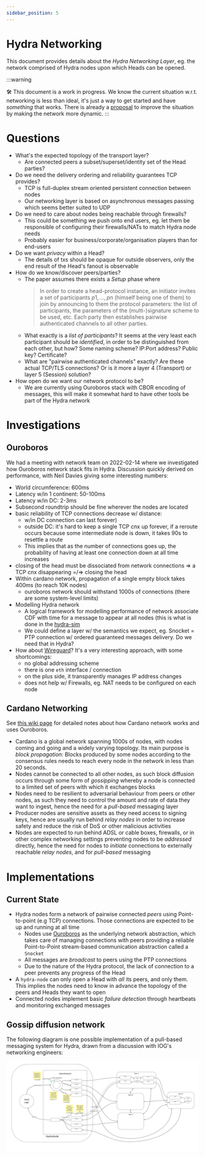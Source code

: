 ```yaml
---
sidebar_position: 5
---
```


# Hydra Networking

This document provides details about the _Hydra Networking Layer_, eg. the network comprised of Hydra nodes upon which Heads can be opened.

:::warning

🛠 This document is a work in progress. We know the current situation w.r.t. networking is less than ideal, it's just a way to get started and have _something_ that works. There is already a [proposal](https://github.com/input-output-hk/hydra/pull/237) to improve the situation by making the network more dynamic.
:::

# Questions

- What's the expected topology of the transport layer?
  - Are connected peers a subset/superset/identity set of the Head parties?
- Do we need the delivery ordering and reliability guarantees TCP provides?
  - TCP is full-duplex stream oriented persistent connection between nodes
  - Our networking layer is based on asynchronous messages passing which seems better suited to UDP
- Do we need to care about nodes being reachable through firewalls?
  - This could be something we push onto end users, eg. let them be responsible of configuring their firewalls/NATs to match Hydra node needs
  - Probably easier for business/corporate/organisation players than for end-users
- Do we want _privacy_ within a Head?
  - The details of txs should be opaque for outside observers, only the end result of the Head's fanout is observable
- How do we know/discover peers/parties?
  - The paper assumes there exists a _Setup_ phase where
    > In order to create a head-protocol instance, an initiator invites a set of participants ${p1,...,pn}$ (himself being one of them) to join by announcing to them the protocol parameters: the list of participants, the parameters of the (multi-)signature scheme to be used, etc.
    > Each party then establishes pairwise authenticated channels to all other parties.
  - What exactly is a _list of participants_? It seems at the very least each participant should be _identified_, in order to be distinguished from each other, but how? Some naming scheme? IP:Port address? Public key? Certificate?
  - What are "pairwise authenticated channels" exactly? Are these actual TCP/TLS connections? Or is it more a layer 4 (Transport) or layer 5 (Session) solution?
- How open do we want our network protocol to be?
  - We are currently using Ouroboros stack with CBOR encoding of messages, this will make it somewhat hard to have other tools be part of the Hydra network

# Investigations

## Ouroboros

We had a meeting with network team on 2022-02-14 where we investigated how Ouroboros network stack fits in Hydra.
Discussion quickly derived on performance, with Neil Davies giving some interesting numbers:

- World circumference: 600ms
- Latency w/in 1 continent: 50-100ms
- Latency w/in DC: 2-3ms
- Subsecond roundtrip should be fine wherever the nodes are located
- basic reliability of TCP connections decrease w/ distance:
  - w/in DC connection can last forever)
  - outside DC: it's hard to keep a single TCP cnx up forever, if a reroute occurs because some intermediate node is down, it takes 90s to resettle a route
  - This implies that as the number of connections goes up, the probability of having at least one connection down at all time increases
- closing of the head must be dissociated from network connections => a TCP cnx disappearing =/=> closing the head
- Within cardano network, propagation of a single empty block takes 400ms (to reach 10K nodes)
  - ouroboros network should withstand 1000s of connections (there are some system-level limits)
- Modelling Hydra network
  - A logical framework for modelling performance of network associate CDF with time for a message to appear at all nodes (this is what is done in the [hydra-sim](https://github.com/input-output-hk/hydra-sim)
  - We could define a layer w/ the semantics we expect, eg. Snocket = PTP connection w/ ordered guaranteed messages delivery. Do we need that in Hydra?
- How about [Wireguard](https://wireguard.io)? It's a very interesting approach, with some shortcomings:
  - no global addressing scheme
  - there is one `eth` interface / connection
  - on the plus side, it transparently manages IP address changes
  - does not help w/ Firewalls, eg. NAT needs to be configured on each node

## Cardano Networking

See [this wiki page](https://github.com/input-output-hk/hydra.wiki/blob/master/Networking.md#L1) for detailed notes about how Cardano network works and uses Ouroboros.

- Cardano is a global network spanning 1000s of nodes, with nodes coming and going and a widely varying topology. Its main purpose is _block propagation_: Blocks produced by some nodes according to the consensus rules needs to reach every node in the network in less than 20 seconds.
- Nodes cannot be connected to all other nodes, as such block diffusion occurs through some form of _gossipping_ whereby a node is connected to a limited set of peers with which it exchanges blocks
- Nodes need to be resilient to adversarial behaviour from peers or other nodes, as such they need to control the amount and rate of data they want to ingest, hence the need for a _pull-based_ messaging layer
- Producer nodes are sensitive assets as they need access to signing keys, hence are usually run behind _relay nodes_ in order to increase safety and reduce the risk of DoS or other malicious activities
- Nodes are expected to run behind ADSL or cable boxes, firewalls, or in other complex networking settings preventing nodes to be _addressed_ directly, hence the need for nodes to _initiate_ connections to externally reachable _relay nodes_, and for _pull-based_ messaging

# Implementations

## Current State

- Hydra nodes form a network of pairwise connected _peers_ using Point-to-point (e.g TCP) connections. Those connections are expected to be up and running at all time
  - Nodes use [Ouroboros](https://github.com/input-output-hk/ouroboros-network/) as the underlying network abstraction, which takes care of managing connections with peers providing a reliable Point-to-Point stream-based communication abstraction called a `Snocket`
  - All messages are _broadcast_ to peers using the PTP connections
  - Due to the nature of the Hydra protocol, the lack of connection to a peer prevents any progress of the Head
- A `hydra-node` can only open a Head with _all_ its peers, and only them. This implies the nodes need to know in advance the topology of the peers and Heads they want to open
- Connected nodes implement basic _failure detection_ through heartbeats and monitoring exchanged messages

## Gossip diffusion network

The following diagram is one possible implementation of a pull-based messaging system for Hydra, drawn from a discussion with IOG's networking engineers:

![Hydra pull-based network](./hydra-pull-based-network.jpg)
